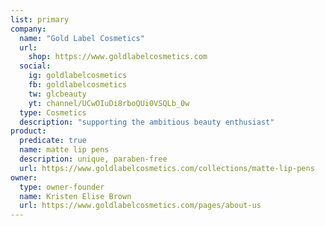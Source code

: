 ```yaml
---
list: primary
company:
  name: "Gold Label Cosmetics"
  url:
    shop: https://www.goldlabelcosmetics.com
  social:
    ig: goldlabelcosmetics
    fb: goldlabelcosmetics
    tw: glcbeauty
    yt: channel/UCwOIuDi8rboQUi0VSQLb_0w
  type: Cosmetics
  description: "supporting the ambitious beauty enthusiast"
product:
  predicate: true
  name: matte lip pens
  description: unique, paraben-free
  url: https://www.goldlabelcosmetics.com/collections/matte-lip-pens
owner:
  type: owner-founder
  name: Kristen Elise Brown
  url: https://www.goldlabelcosmetics.com/pages/about-us
---
```


